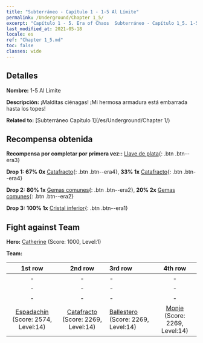 ```yaml
---
title: "Subterráneo - Capítulo 1 - 1-5 Al Límite"
permalink: /Underground/Chapter 1_5/
excerpt: "Capítulo 1 - 5. Era of Chaos  Subterráneo - Capítulo 1_5. 1-5 Al Límite"
last_modified_at: 2021-05-18
locale: es
ref: "Chapter 1_5.md"
toc: false
classes: wide
---
```


## Detalles

 **Nombre:** 1-5 Al Límite

 **Descripción:** ¡Malditas ciénagas! ¡Mi hermosa armadura está embarrada hasta los topes!

 **Related to:** [Subterráneo Capítulo 1](/es/Underground/Chapter 1/)

## Recompensa obtenida

 **Recompensa por completar por primera vez::** [Llave de plata](/ItemsES/con_693/){: .btn .btn--era3}

 **Drop 1:** **67% 0x** [Catafracto](/ItemsES/unt_195/){: .btn .btn--era4}, **33% 1x** [Catafracto](/ItemsES/unt_195/){: .btn .btn--era4}

 **Drop 2:** **80% 1x** [Gemas comunes](/ItemsES/mat_10/){: .btn .btn--era2}, **20% 2x** [Gemas comunes](/ItemsES/mat_10/){: .btn .btn--era2}

 **Drop 3:** **100% 1x** [Cristal inferior](/ItemsES/mat_5/){: .btn .btn--era1}


## Fight against Team
 **Hero:** [Catherine](/es/heroes/Catherine/) (Score: 1000, Level:1)

 **Team:**


  | 1st row | 2nd row | 3rd row | 4th row |
  |:----:|:----:|:----|:----:|
  | - | - | - | - |
  | - | - | - | - |
  | - | - | - | - |
  | [Espadachín](/es/units/Swordsman/) (Score: 2574, Level:14)  | [Catafracto](/es/units/Cavalier/) (Score: 2269, Level:14)  | [Ballestero](/es/units/Marksman/) (Score: 2269, Level:14)  | [Monje](/es/units/Monk/) (Score: 2269, Level:14)  |



